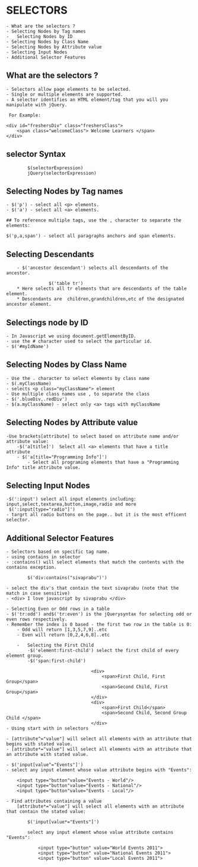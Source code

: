 # SELECTORS

	- What are the selectors ?
	- Selecting Nodes by Tag names
	-	Selecting Nodes by ID
	- Selecting Nodes by Class Name
	- Selecting Nodes by Attribute value
	- Selecting Input Nodes
	- Additional Selector Features

## What are the selectors ?

	- Selectors allow page elements to be selected.
	- Single or multiple elements are supported.
	- A selector identifies an HTML element/tag that you will you manipulate with jQuery.

	 For Example:

	<div id="freshersDiv" class="freshersClass">
		<span class="welcomeClass"> Welcome Learners </span>
	</div>

## selector Syntax

			$(selectorExpression)
			jQuery(selectorExpression)

## Selecting Nodes by Tag names

	- $('p') - select all <p> elements.
	- $('a') - select all <a> elements.

	## To reference multiple tags, use the , character to separate the elements:

	$('p,a,span') - select all paragraphs anchors and span elements.

## Selecting Descendants

		- $('ancestor descendant') selects all descendants of the ancestor.

					$('table tr')
		* Here selects all tr elements that are descendants of the table element.
		* Descendants are  children,grandchildren,etc of the designated ancestor element.
## Selectings node by ID
	- In Javascript we using document.getElementByID.
	- use the # character used to select the particular id.
	- $('#myIdName')

## Selecting Nodes by Class Name
	- Use the . character to select elements by class name
	- $(.myClassName)
	- selects <p class="myClassName"> element
	- Use multiple class names use , to separate the class
	- $('.blueDiv,.redDiv')
	- $(a.myClassName) - select only <a> tags with myClassName
## Selecting Nodes by Attribute value
	-Use brackets[attribute] to select based on attribute name and/or attribute value:
		-$('a[title]')  Select all <a> elements that have a title attribute
		- $('a[title="Programming Info"]')
			- Select all programing elements that have a "Programming Info" title attribute value.

## Selecting Input Nodes
	-$(':input') select all input elements including: input,select,textarea,button,image,radio and more
	 $(':input[type="radio"]')
	- targrt all radio buttons on the page.. but it is the most efficent selector.

## Additional Selector Features
	- Selectors based on specific tag name.
	- using contains in selector
	- :contains() will select elements that match the contents with the contains exception.

			$('div:contains("sivaprabu")')

	- select the div's that contain the text sivaprabu (note that the match in case sensitive)
	- <div> I love javascript by sivaprabu </div>

	- Selecting Even or Odd rows in a table
	- $('tr:odd') and$('tr:even') is the jQuerysyntax for selecting odd or even rows respectively.
	- Remember the index is 0 based - the first two row in the table is 0:
		- Odd will return [1,3,5,7,9]..etc
		- Even will return [0,2,4,6,8]..etc

		-	Selecting the First Child
			-$('element:first-child') select the first child of every element group.
			-$('span:first-child')

									<div>
										<span>First Child, First Group</span>
										<span>Second Child, First Group</span>
									</div>
									<div>
										<span>First Child</span>
										<span>Second Child, Second Group Child </span>
									</div>
	- Using start with in selectors

	- [attribute^="value"] will select all elements with an attribute that  begins with stated value.
	- [attribute*="value"] will select all elements with an attribute that  an attribute with stated value.

	- $('input[value^="Events"]')
	- select any input element whose value attribute begins with "Events":

		<input type="button"value="Events - World"/>
		<input type="button"value="Events - National"/>
		<input type="button"value="Events - Local"/>

	- Find attributes containing a value
		[attribute*="value"] will select all elements with an attribute that contain the stated value:

			$('input[value*="Events"]')

			select any input element whose value attribute contains "Events":

				<input type="button" value="World Events 2011">
				<input type="button" value="National Events 2011">
				<input type="button" value="Local Events 2011">